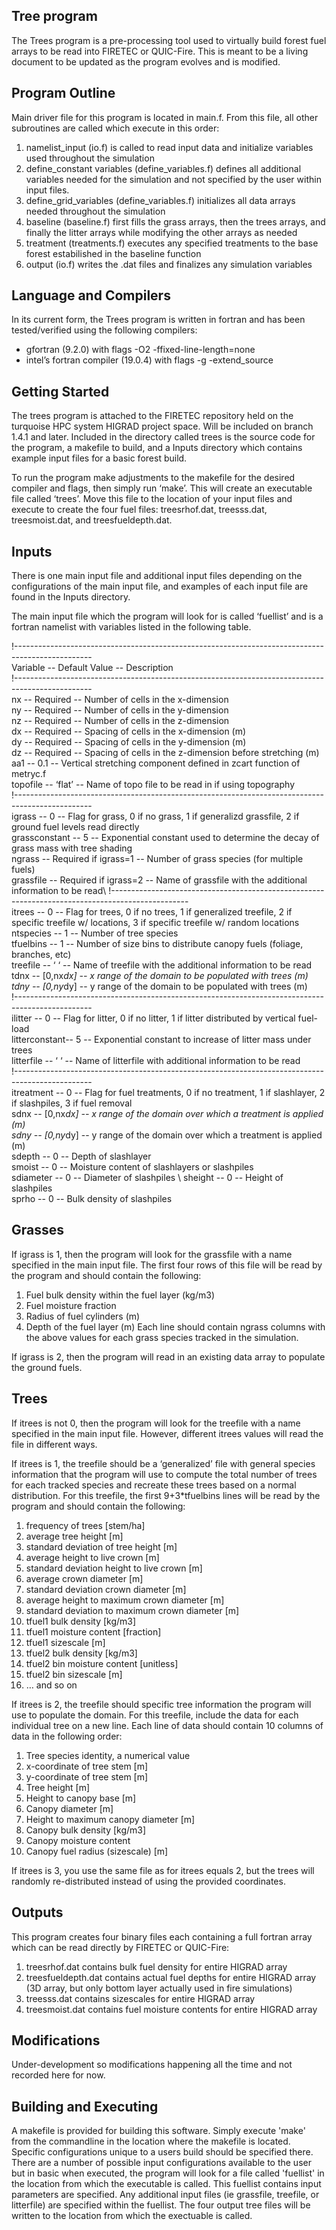 Tree program
------------

The Trees program is a pre-processing tool used to virtually build forest fuel arrays to be read into FIRETEC or QUIC-Fire. This is meant to be a living document to be updated as the program evolves and is modified.

Program Outline
------------
Main driver file for this program is located in main.f. From this file, all other subroutines are called which execute in this order:
1. namelist_input (io.f) is called to read input data and initialize variables used throughout the simulation
2. define_constant variables (define_variables.f) defines all additional variables needed for the simulation and not specified by the user within input files.
3. define_grid_variables (define_variables.f) initializes all data arrays needed throughout the simulation
4. baseline (baseline.f) first fills the grass arrays, then the trees arrays, and finally the litter arrays while modifying the other arrays as needed
5. treatment (treatments.f) executes any specified treatments to the base forest estabilished in the baseline function
6. output (io.f) writes the .dat files and finalizes any simulation variables

Language and Compilers
------------
In its current form, the Trees program is written in fortran and has been tested/verified using the following compilers:
- gfortran (9.2.0) with flags -O2 -ffixed-line-length=none
- intel’s fortran compiler (19.0.4) with flags -g -extend_source

Getting Started
------------
The trees program is attached to the FIRETEC repository held on the turquoise HPC system HIGRAD project space. Will be included on branch 1.4.1 and later. Included in the directory called trees is the source code for the program, a makefile to build, and a Inputs directory which contains example input files for a basic forest build.

To run the program make adjustments to the makefile for the desired compiler and flags, then simply run ‘make’. This will create an executable file called ‘trees’. Move this file to the location of your input files and execute to create the four fuel files: treesrhof.dat, treesss.dat, treesmoist.dat, and treesfueldepth.dat.

Inputs
------------
There is one main input file and additional input files depending on the configurations of the main input file, and examples of each input file are found in the Inputs directory.

The main input file which the program will look for is called ‘fuellist’ and is a fortran namelist with variables listed in the following table.

!-------------------------------------------------------------------------------------------------\
Variable -- Default Value -- Description \
!-------------------------------------------------------------------------------------------------\
nx            -- Required             -- Number of cells in the x-dimension \
ny            -- Required             -- Number of cells in the y-dimension \
nz            -- Required             -- Number of cells in the z-dimension \
dx            -- Required             -- Spacing of cells in the x-dimension (m) \
dy            -- Required             -- Spacing of cells in the y-dimension (m) \
dz            -- Required             -- Spacing of cells in the z-dimension before stretching (m) \
aa1           -- 0.1                  -- Vertical stretching component defined in zcart function of metryc.f \
topofile      -- ‘flat’               -- Name of topo file to be read in if using  topography \
!-------------------------------------------------------------------------------------------------\
igrass        -- 0                    -- Flag for grass, 0 if no grass, 1 if generalizd grassfile, 2 if ground fuel levels read directly \
grassconstant -- 5                    -- Exponential constant used to determine the decay of grass mass with tree shading \
ngrass        -- Required if igrass=1 -- Number of grass species (for multiple fuels) \
grassfile     -- Required if igrass=2 -- Name of grassfile with the additional information to be read\ 
!-------------------------------------------------------------------------------------------------\
itrees        -- 0                    -- Flag for trees, 0 if no trees, 1 if generalized treefile, 2 if specific treefile w/ locations, 3 if specific treefile w/ random locations \
ntspecies     -- 1                    -- Number of tree species \
tfuelbins     -- 1                    -- Number of size bins to distribute canopy fuels (foliage, branches, etc) \
treefile      -- ‘ ‘                  -- Name of treefile with the additional information to be read \
tdnx          -- [0,nx*dx]            -- x range of the domain to be populated with trees (m) \
tdny          -- [0,ny*dy]            -- y range of the domain to be populated with trees (m) \
!------------------------------------------------------------------------------------------------- \
ilitter       -- 0                    -- Flag for litter, 0 if no litter, 1 if litter distributed by vertical fuel-load \
litterconstant-- 5                    -- Exponential constant to increase of litter mass under trees \
litterfile    -- ‘ ‘                  -- Name of litterfile with additional information to be read \
!------------------------------------------------------------------------------------------------- \
itreatment    -- 0                    -- Flag for fuel treatments, 0 if no treatment, 1 if slashlayer, 2 if slashpiles, 3 if fuel removal \
sdnx          -- [0,nx*dx]            -- x range of the domain over which a treatment is applied (m) \
sdny          -- [0,ny*dy]            -- y range of the domain over which a treatment is applied (m) \
sdepth        -- 0                    -- Depth of slashlayer \
smoist        -- 0                    -- Moisture content of slashlayers or slashpiles \
sdiameter     -- 0                    -- Diameter of slashpiles \ 
sheight       -- 0                    -- Height of slashpiles \
sprho         -- 0                    -- Bulk density of slashpiles 

Grasses 
------------
If igrass is 1, then the program will look for the grassfile with a name specified in the main input file. The first four rows of this file will be read by the program and should contain the following:
1. Fuel bulk density within the fuel layer (kg/m3)
2. Fuel moisture fraction
3. Radius of fuel cylinders (m)
4. Depth of the fuel layer (m)
Each line should contain ngrass columns with the above values for each grass species tracked in the simulation.

If igrass is 2, then the program will read in an existing data array to populate the ground fuels.

Trees
------------
If itrees is not 0, then the program will look for the treefile with a name specified in the main input file. However, different itrees values will read the file in different ways.

If itrees is 1, the treefile should be a ‘generalized’ file with general species information that the program will use to compute the total number of trees for each tracked species and recreate these trees based on a normal distribution. For this treefile, the first 9+3*tfuelbins lines will be read by the program and should contain the following:
1. frequency of trees [stem/ha]
2. average tree height [m]
3. standard deviation of tree height [m]
4. average height to live crown [m]
5. standard deviation height to live crown [m]
6. average crown diameter [m]
7. standard deviation crown diameter [m]
8. average height to maximum crown diameter [m]
9. standard deviation to maximum crown diameter [m]
10.  tfuel1 bulk density [kg/m3]
11.  tfuel1 moisture content [fraction]
12.  tfuel1 sizescale [m]
13.  tfuel2 bulk density [kg/m3]
14.  tfuel2 bin moisture content [unitless]
15.  tfuel2 bin sizescale [m]
16.  … and so on

If itrees is 2, the treefile should specific tree information the program will use to populate the domain. For this treefile, include the data for each individual tree on a new line. Each line of data should contain 10 columns of data in the following order:
1. Tree species identity, a numerical value
2. x-coordinate of tree stem [m]
3. y-coordinate of tree stem [m]
4. Tree height [m]
5. Height to canopy base [m]
6. Canopy diameter [m]
7. Height to maximum canopy diameter [m]
8. Canopy bulk density [kg/m3]
9. Canopy moisture content
10. Canopy fuel radius (sizescale) [m]

If itrees is 3, you use the same file as for itrees equals 2, but the trees will randomly re-distributed instead of using the provided coordinates.

Outputs
------------
This program creates four binary files each containing a full fortran array which can be read directly by FIRETEC or QUIC-Fire:
1. treesrhof.dat contains bulk fuel density for entire HIGRAD array
2. treesfueldepth.dat contains actual fuel depths for entire HIGRAD array (3D array, but only bottom layer actually used in fire simulations)
3. treesss.dat contains sizescales for entire HIGRAD array
4. treesmoist.dat contains fuel moisture contents for entire HIGRAD array

Modifications
------------
Under-development so modifications happening all the time and not recorded here for now.

Building and Executing
------------
A makefile is provided for building this software. Simply execute 'make' from the commandline in the location where the makefile is located. Specific configurations unique to a users build should be specified there.
There are a number of possible input configurations available to the user but in basic when executed, the program will look for a file called 'fuellist' in the location from which the executable is called. This fuellist contains input parameters are specified. Any additional input files (ie grassfile, treefile, or litterfile) are specified within the fuellist. The four output tree files will be written to the location from which the exectuable is called.
